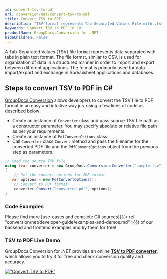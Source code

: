 ```yaml
---
id: convert-tsv-to-pdf
url: conversion/net/convert-tsv-to-pdf
title: Convert TSV to PDF
description: "TSV format represents Tab Separated Values File with .tsv extension. Learn how to convert TSV to PDF file programmatically in C# language using GroupDocs.Conversion for .NET library."
keywords: Convert TSV to PDF in C#
productName: GroupDocs.Conversion for .NET
hideChildren: False
---
```


A Tab-Separated Values (TSV) file format represents data separated with tabs in plain text format. The file format, similar to CSV, is used for organization of data in a structured manner in order to import and export between different applications. The format is primarily used for data import/export and exchange in Spreadsheet applications and databases. 

## Steps to convert TSV to PDF in C#

[GroupDocs.Conversion](https://products.groupdocs.com/conversion/net) allows developers to convert the TSV file to PDF format in an easy and intuitive way just using a few lines of code as described below:

* Create an instance of `Converter` class and pass source TSV file path as a constructor parameter. You may specify absolute or relative file path as per your requirements. 
* Create an instance of `PdfConvertOptions` class.
* Call `Converter` class `Convert` method and pass the filename for the converted PDF file and the `PdfConvertOptions` object from the previous step as parameters.

```csharp
// Load the source TSV file
using (var converter = new GroupDocs.Conversion.Converter("sample.tsv"))
{
    // Set the convert options for PDF format
   var options = new PdfConvertOptions();
    // Convert to PDF format
    converter.Convert("converted.pdf", options);
}
```

### Code Examples

Please find more [use-cases and complete C# sources]({{< ref "conversion/net/developer-guide/examples-and-demos.md" >}}) of our backend and frontend examples and try them for free!

### TSV to PDF Live Demo

GroupDocs.Conversion for .NET provides an online [**TSV to PDF converter**](https://products.groupdocs.app/conversion/tsv-to-pdf), which allows you to try it for free and check conversion quality and accuracy.

[!["Convert TSV to PDF"](conversion/net/images/convert-to-pdf/convert-tsv-to-pdf.png)](https://products.groupdocs.app/conversion/tsv-to-pdf)